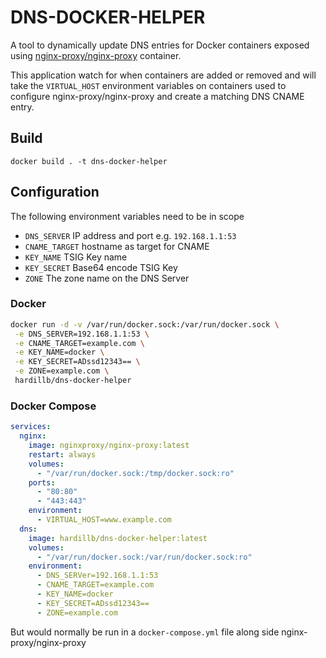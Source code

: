 # DNS-DOCKER-HELPER

A tool to dynamically update DNS entries for Docker containers exposed
using [nginx-proxy/nginx-proxy](https://github.com/nginx-proxy/nginx-proxy) container.

This application watch for when containers are added or removed and will take the `VIRTUAL_HOST` environment variables on containers used to configure nginx-proxy/nginx-proxy and create a matching DNS CNAME entry.

## Build

```
docker build . -t dns-docker-helper
```

## Configuration

The following environment variables need to be in scope

- `DNS_SERVER` IP address and port e.g. `192.168.1.1:53`
- `CNAME_TARGET` hostname as target for CNAME
- `KEY_NAME` TSIG Key name
- `KEY_SECRET` Base64 encode TSIG Key
- `ZONE` The zone name on the DNS Server

### Docker

```bash
docker run -d -v /var/run/docker.sock:/var/run/docker.sock \
 -e DNS_SERVER=192.168.1.1:53 \
 -e CNAME_TARGET=example.com \
 -e KEY_NAME=docker \
 -e KEY_SECRET=ADssd12343== \
 -e ZONE=example.com \
 hardillb/dns-docker-helper
```

### Docker Compose

```yaml
services:
  nginx:
    image: nginxproxy/nginx-proxy:latest
    restart: always
    volumes:
      - "/var/run/docker.sock:/tmp/docker.sock:ro"
    ports:
      - "80:80"
      - "443:443"
    environment:
      - VIRTUAL_HOST=www.example.com
  dns:
    image: hardillb/dns-docker-helper:latest
    volumes:
      - "/var/run/docker.sock:/var/run/docker.sock:ro"
    environment:
      - DNS_SERVer=192.168.1.1:53
      - CNAME_TARGET=example.com
      - KEY_NAME=docker
      - KEY_SECRET=ADssd12343==
      - ZONE=example.com
```

But would normally be run in a `docker-compose.yml` file along side nginx-proxy/nginx-proxy